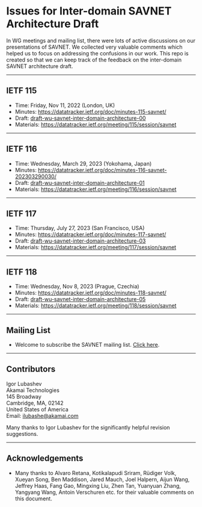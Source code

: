# Issues for Inter-domain SAVNET Architecture Draft
In WG meetings and mailing list, there were lots of active discussions on our presentations of SAVNET. We collected very valuable comments which helped us to focus on addressing the confusions in our work. This repo is created so that we can keep track of the feedback on the inter-domain SAVNET architecture draft. 

- - -
## IETF 115
- Time: Friday, Nov 11, 2022 (London, UK)
- Minutes: https://datatracker.ietf.org/doc/minutes-115-savnet/
- Draft: [draft-wu-savnet-inter-domain-architecture-00](https://datatracker.ietf.org/doc/draft-wu-savnet-inter-domain-architecture/) 
- Materials: https://datatracker.ietf.org/meeting/115/session/savnet

- - -
## IETF 116
- Time: Wednesday, March 29, 2023 (Yokohama, Japan)
- Minutes: https://datatracker.ietf.org/doc/minutes-116-savnet-202303290030/
- Draft: [draft-wu-savnet-inter-domain-architecture-01](https://datatracker.ietf.org/doc/draft-wu-savnet-inter-domain-architecture/) 
- Materials: https://datatracker.ietf.org/meeting/116/session/savnet

- - -
## IETF 117
- Time: Thursday, July 27, 2023 (San Francisco, USA)
- Minutes: https://datatracker.ietf.org/doc/minutes-117-savnet/
- Draft: [draft-wu-savnet-inter-domain-architecture-03](https://datatracker.ietf.org/doc/draft-wu-savnet-inter-domain-architecture/) 
- Materials: https://datatracker.ietf.org/meeting/117/session/savnet

- - -
## IETF 118
- Time: Wednesday, Nov 8, 2023 (Prague, Czechia)
- Minutes: https://datatracker.ietf.org/doc/minutes-118-savnet/
- Draft: [draft-wu-savnet-inter-domain-architecture-05](https://datatracker.ietf.org/doc/draft-wu-savnet-inter-domain-architecture/) 
- Materials: https://datatracker.ietf.org/meeting/118/session/savnet

- - -
## Mailing List
- Welcome to subscribe the SAVNET mailing list. [Click here](https://www.ietf.org/mailman/listinfo/savnet).

- - -
## Contributors
Igor Lubashev  
  Akamai Technologies  
  145 Broadway  
  Cambridge, MA, 02142  
  United States of America  
  Email: ilubashe@akamai.com

Many thanks to Igor Lubashev for the significantly helpful revision suggestions.

- - -
## Acknowledgements
- Many thanks to Alvaro Retana, Kotikalapudi Sriram, Rüdiger Volk, Xueyan Song, Ben Maddison, Jared Mauch, Joel Halpern, Aijun Wang, Jeffrey Haas, Fang Gao, Mingxing Liu, Zhen Tan, Yuanyuan Zhang, Yangyang Wang, Antoin Verschuren etc. for their valuable comments on this document.
